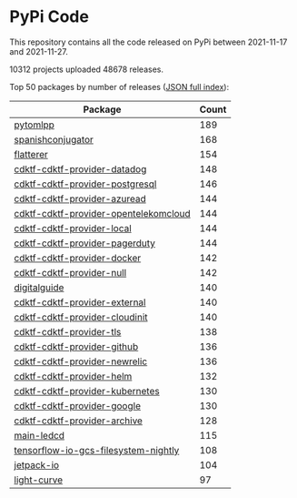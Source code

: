 # PyPi Code

This repository contains all the code released on PyPi between 2021-11-17 and 2021-11-27.

10312 projects uploaded 48678 releases. 

Top 50 packages by number of releases ([JSON full index](./index.json)):

| Package   | Count |
|-----------|-------|
| [pytomlpp](https://github.com/pypi-data/pypi-code-102/tree/import/pytomlpp) | 189 |
| [spanishconjugator](https://github.com/pypi-data/pypi-code-102/tree/import/spanishconjugator) | 168 |
| [flatterer](https://github.com/pypi-data/pypi-code-102/tree/import/flatterer) | 154 |
| [cdktf-cdktf-provider-datadog](https://github.com/pypi-data/pypi-code-102/tree/import/cdktf-cdktf-provider-datadog) | 148 |
| [cdktf-cdktf-provider-postgresql](https://github.com/pypi-data/pypi-code-102/tree/import/cdktf-cdktf-provider-postgresql) | 146 |
| [cdktf-cdktf-provider-azuread](https://github.com/pypi-data/pypi-code-102/tree/import/cdktf-cdktf-provider-azuread) | 144 |
| [cdktf-cdktf-provider-opentelekomcloud](https://github.com/pypi-data/pypi-code-102/tree/import/cdktf-cdktf-provider-opentelekomcloud) | 144 |
| [cdktf-cdktf-provider-local](https://github.com/pypi-data/pypi-code-102/tree/import/cdktf-cdktf-provider-local) | 144 |
| [cdktf-cdktf-provider-pagerduty](https://github.com/pypi-data/pypi-code-102/tree/import/cdktf-cdktf-provider-pagerduty) | 144 |
| [cdktf-cdktf-provider-docker](https://github.com/pypi-data/pypi-code-102/tree/import/cdktf-cdktf-provider-docker) | 142 |
| [cdktf-cdktf-provider-null](https://github.com/pypi-data/pypi-code-102/tree/import/cdktf-cdktf-provider-null) | 142 |
| [digitalguide](https://github.com/pypi-data/pypi-code-102/tree/import/digitalguide) | 140 |
| [cdktf-cdktf-provider-external](https://github.com/pypi-data/pypi-code-102/tree/import/cdktf-cdktf-provider-external) | 140 |
| [cdktf-cdktf-provider-cloudinit](https://github.com/pypi-data/pypi-code-102/tree/import/cdktf-cdktf-provider-cloudinit) | 140 |
| [cdktf-cdktf-provider-tls](https://github.com/pypi-data/pypi-code-102/tree/import/cdktf-cdktf-provider-tls) | 138 |
| [cdktf-cdktf-provider-github](https://github.com/pypi-data/pypi-code-102/tree/import/cdktf-cdktf-provider-github) | 136 |
| [cdktf-cdktf-provider-newrelic](https://github.com/pypi-data/pypi-code-102/tree/import/cdktf-cdktf-provider-newrelic) | 136 |
| [cdktf-cdktf-provider-helm](https://github.com/pypi-data/pypi-code-102/tree/import/cdktf-cdktf-provider-helm) | 132 |
| [cdktf-cdktf-provider-kubernetes](https://github.com/pypi-data/pypi-code-102/tree/import/cdktf-cdktf-provider-kubernetes) | 130 |
| [cdktf-cdktf-provider-google](https://github.com/pypi-data/pypi-code-102/tree/import/cdktf-cdktf-provider-google) | 130 |
| [cdktf-cdktf-provider-archive](https://github.com/pypi-data/pypi-code-102/tree/import/cdktf-cdktf-provider-archive) | 128 |
| [main-ledcd](https://github.com/pypi-data/pypi-code-102/tree/import/main-ledcd) | 115 |
| [tensorflow-io-gcs-filesystem-nightly](https://github.com/pypi-data/pypi-code-102/tree/import/tensorflow-io-gcs-filesystem-nightly) | 108 |
| [jetpack-io](https://github.com/pypi-data/pypi-code-102/tree/import/jetpack-io) | 104 |
| [light-curve](https://github.com/pypi-data/pypi-code-102/tree/import/light-curve) | 97 |

